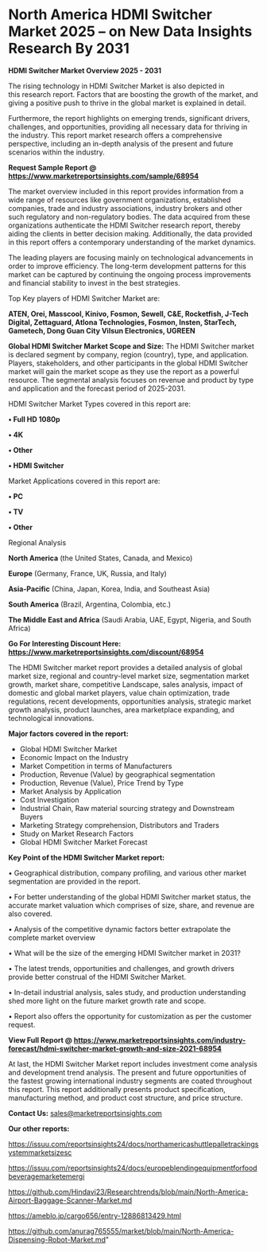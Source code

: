 # North America HDMI Switcher Market 2025 – on New Data Insights Research By 2031

<Strong> HDMI Switcher Market Overview 2025 - 2031</strong>

The rising technology in HDMI Switcher Market is also depicted in this research report. Factors that are boosting the growth of the market, and giving a positive push to thrive in the global market is explained in detail.

Furthermore, the report highlights on emerging trends, significant drivers, challenges, and opportunities, providing all necessary data for thriving in the industry. This report market research offers a comprehensive perspective, including an in-depth analysis of the present and future scenarios within the industry.

<strong>Request Sample Report @ <a href=https://www.marketreportsinsights.com/sample/68954>https://www.marketreportsinsights.com/sample/68954</a></strong>

The market overview included in this report provides information from a wide range of resources like government organizations, established companies, trade and industry associations, industry brokers and other such regulatory and non-regulatory bodies. The data acquired from these organizations authenticate the HDMI Switcher research report, thereby aiding the clients in better decision making. Additionally, the data provided in this report offers a contemporary understanding of the market dynamics.

The leading players are focusing mainly on technological advancements in order to improve efficiency. The long-term development patterns for this market can be captured by continuing the ongoing process improvements and financial stability to invest in the best strategies.

Top Key players of HDMI Switcher Market are:

<strong>ATEN, Orei, Masscool, Kinivo, Fosmon, Sewell, C&E, Rocketfish, J-Tech Digital, Zettaguard, Atlona Technologies, Fosmon, Insten, StarTech, Gametech, Dong Guan City Vilsun Electronics, UGREEN</strong>

<strong><b>Global HDMI Switcher Market Scope and Size:</b></strong>
The HDMI Switcher market is declared segment by company, region (country), type, and application. Players, stakeholders, and other participants in the global HDMI Switcher market will gain the market scope as they use the report as a powerful resource. The segmental analysis focuses on revenue and product by type and application and the forecast period of 2025-2031.

HDMI Switcher Market Types covered in this report are:

<strong>• Full HD 1080p

• 4K

• Other

• HDMI Switcher</strong>

Market Applications covered in this report are:

<strong>• PC

• TV

• Other</strong> 

Regional Analysis

<strong>North America</strong> (the United States, Canada, and Mexico)

<strong>Europe</strong> (Germany, France, UK, Russia, and Italy)

<strong>Asia-Pacific</strong> (China, Japan, Korea, India, and Southeast Asia)

<strong>South America</strong> (Brazil, Argentina, Colombia, etc.)

<strong>The Middle East and Africa</strong> (Saudi Arabia, UAE, Egypt, Nigeria, and South Africa)

<strong>Go For Interesting Discount Here: <a href=https://www.marketreportsinsights.com/discount/68954>https://www.marketreportsinsights.com/discount/68954</a></strong>

The HDMI Switcher market report provides a detailed analysis of global market size, regional and country-level market size, segmentation market growth, market share, competitive Landscape, sales analysis, impact of domestic and global market players, value chain optimization, trade regulations, recent developments, opportunities analysis, strategic market growth analysis, product launches, area marketplace expanding, and technological innovations.

<strong><b>Major factors covered in the report:</b></strong>
<ul>
  <li>Global HDMI Switcher Market </li>
  <li>Economic Impact on the Industry</li>
  <li>Market Competition in terms of Manufacturers</li>
  <li>Production, Revenue (Value) by geographical segmentation</li>
  <li>Production, Revenue (Value), Price Trend by Type</li>
  <li>Market Analysis by Application</li>
  <li>Cost Investigation</li>
  <li>Industrial Chain, Raw material sourcing strategy and Downstream Buyers</li>
  <li>Marketing Strategy comprehension, Distributors and Traders</li>
  <li>Study on Market Research Factors</li>
  <li>Global HDMI Switcher Market Forecast</li>
</ul>

<strong><b>Key Point of the HDMI Switcher Market report:</b></strong>

• Geographical distribution, company profiling, and various other market segmentation are provided in the report.

• For better understanding of the global HDMI Switcher market status, the accurate market valuation which comprises of size, share, and revenue are also covered.

• Analysis of the competitive dynamic factors better extrapolate the complete market overview

• What will be the size of the emerging HDMI Switcher market in 2031?

• The latest trends, opportunities and challenges, and growth drivers provide better construal of the HDMI Switcher Market.

• In-detail industrial analysis, sales study, and production understanding shed more light on the future market growth rate and scope.

• Report also offers the opportunity for customization as per the customer request.

<strong><b>View Full Report @ <a href=https://www.marketreportsinsights.com/industry-forecast/hdmi-switcher-market-growth-and-size-2021-68954>https://www.marketreportsinsights.com/industry-forecast/hdmi-switcher-market-growth-and-size-2021-68954</a></b></strong>


At last, the HDMI Switcher Market report includes investment come analysis and development trend analysis. The present and future opportunities of the fastest growing international industry segments are coated throughout this report. This report additionally presents product specification, manufacturing method, and product cost structure, and price structure.

<strong>Contact Us:</strong>
sales@marketreportsinsights.com

<strong>Our other reports:</strong>

<a href=https://issuu.com/reportsinsights24/docs/northamericashuttlepalletrackingsystemmarketsizesc>https://issuu.com/reportsinsights24/docs/northamericashuttlepalletrackingsystemmarketsizesc</a>

<a href=https://issuu.com/reportsinsights24/docs/europeblendingequipmentforfoodbeveragemarketemergi>https://issuu.com/reportsinsights24/docs/europeblendingequipmentforfoodbeveragemarketemergi</a>

<a href=https://github.com/Hindavi23/Researchtrends/blob/main/North-America-Airport-Baggage-Scanner-Market.md>https://github.com/Hindavi23/Researchtrends/blob/main/North-America-Airport-Baggage-Scanner-Market.md</a>

<a href=https://ameblo.jp/cargo656/entry-12886813429.html>https://ameblo.jp/cargo656/entry-12886813429.html</a>

<a href=https://github.com/anurag765555/market/blob/main/North-America-Dispensing-Robot-Market.md>https://github.com/anurag765555/market/blob/main/North-America-Dispensing-Robot-Market.md</a>"
